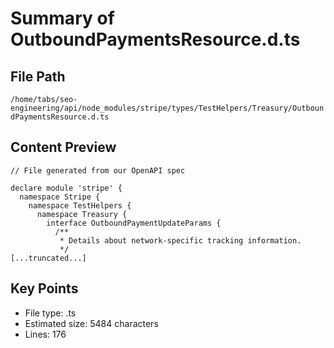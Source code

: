 # Summary of OutboundPaymentsResource.d.ts
  
## File Path
`/home/tabs/seo-engineering/api/node_modules/stripe/types/TestHelpers/Treasury/OutboundPaymentsResource.d.ts`

## Content Preview
```
// File generated from our OpenAPI spec

declare module 'stripe' {
  namespace Stripe {
    namespace TestHelpers {
      namespace Treasury {
        interface OutboundPaymentUpdateParams {
          /**
           * Details about network-specific tracking information.
           */
[...truncated...]
```

## Key Points
- File type: .ts
- Estimated size: 5484 characters
- Lines: 176

